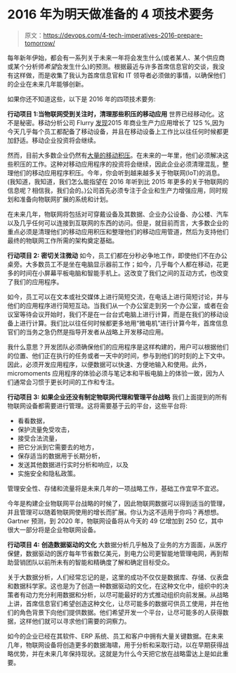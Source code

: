 # 2016 年为明天做准备的 4 项技术要务

> 原文：<https://devops.com/4-tech-imperatives-2016-prepare-tomorrow/>

每年新年伊始，都会有一系列关于未来一年将会发生什么(或者某人、某个供应商或某个分析师*希望*会发生什么)的预测。根据最近与许多首席信息官的交谈，我没有这样做，而是收集了我认为首席信息官和 IT 领导者必须做的事情，以确保他们的企业在未来几年能够创新。

如果你还不知道这些，以下是 2016 年的四项技术要务:

**行动项目 1:当物联网受到关注时，清理那些积压的移动应用** 世界已经移动化。这不是秘密。移动分析公司 Flurry [发现](http://flurrymobile.tumblr.com/post/136677391508/stateofmobile2015)2015 年商业生产力应用增长了 125 %,因为今天几乎每个员工都配备了移动设备，并且在移动设备上工作比以往任何时候都更加舒适。移动企业投资将会继续。

然而，目前大多数企业仍然有[大量的移动积压](https://devops.com/2014/12/16/clearing-app-backlog-clutter/)。在未来的一年里，他们必须解决这些积压的工作。这种对移动应用程序的投资将会继续，因此企业必须清理混乱，整理他们的移动应用程序积压。今年，你会听到越来越多关于物联网(IoT)的消息。(我知道，我知道，我们怎么能指望在 2016 年听到比 2015 年更多的关于物联网的信息呢？相信我，我们会的。)公司首先必须专注于企业和生产力增强应用，同时规划和准备向物联网扩展的系统和计划。

在未来几年，物联网将包括对可穿戴设备及其数据、企业办公设备、办公楼、汽车以及几乎任何可以连接到互联网的东西的访问。但是，就目前而言，大多数企业的重点必须是清理他们的移动应用积压和整理他们的移动应用管道，然后为支持他们最终的物联网工作所需的架构奠定基础。

**行动项目 2:** **密切关注微动** 如今，员工们都在分秒必争地工作，即使他们不在办公桌旁。大多数员工不是坐在电脑显示器前工作；如今，几乎每个人都在移动，花更多的时间在小屏幕平板电脑和智能手机上。这改变了我们之间的互动方式，也改变了我们的应用程序。

如今，员工可以在文本或社交媒体上进行简短交流，在电话上进行简短讨论，并与他们的应用程序进行简短互动。当我们从一个办公室走到另一个办公室，或者在会议室等待会议开始时，我们不是在一台台式电脑上进行计算，而是在我们的移动设备上进行计算。我们比以往任何时候都更多地用“微电机”进行计算今年，首席信息官们的当务之急仍然是指导开发者从战略上开发移动应用。

我什么意思？开发团队必须确保他们的应用程序是这样构建的，用户可以根据他们的位置、他们正在执行的任务或者一天中的时间，参与到他们的时刻的上下文中。因此，必须开发应用程序，以便数据可以快速、方便地输入和使用。此外，micromoments 应用程序的体验必须与笔记本和平板电脑上的体验一致，因为人们通常会习惯于更长时间的工作和专注。

**行动项目 3:** **如果企业还没有制定物联网代理和管理平台战略**
我们上面提到的所有物联网设备都需要进行管理。这将需要基于云的平台，这些平台将:

*   看看数据，
*   保护流量免受攻击，
*   接受合法流量，
*   把它分派到它需要去的地方，
*   保存适当的数据用于长期分析，
*   发送其他数据进行实时分析和响应，以及
*   实施安全和隐私政策。

管理安全性、存储和流量将是未来几年的一项战略工作，基础工作宜早不宜迟。

今年是构建企业物联网平台战略的时候了，因此物联网数据可以得到适当的管理，并且管理可以随着物联网使用的增长而扩展。你认为这不适用于你吗？再想想。Gartner 预测，到 2020 年，物联网设备将从今天的 49 亿增加到 250 亿，其中很大一部分将是企业物联网设备。

**行动项目 4:** **创造数据驱动的文化** 大数据分析几乎触及了业务的方方面面，从医疗保健，数据驱动的医疗每年节省数亿美元，到电力公司更智能地管理电网，再到帮助营销团队以前所未有的智能和精确度了解和确定目标受众。

关于大数据分析，人们经常忘记的是，这里的成功不仅仅是数据库、存储、仪表盘和数据科学家。这也是为了创造一种数据驱动的文化，在这种文化中，组织中的决策者有动力充分利用数据和分析，以尽可能最好的方式推动组织向前发展。从战略上讲，首席信息官们希望创造这种文化，让尽可能多的数据可供员工使用，并在他们的角色背景下向他们提供数据。他们希望开发一个平台，让尽可能多的人获得数据，这样他们就可以寻求他们需要的洞察力。

如今的企业已经在其软件、ERP 系统、员工和客户中拥有大量关键数据。在未来几年，物联网设备将创造更多的数据海啸，用于分析和采取行动，以在早期获得战略优势，并在未来几年保持现状。这就是为什么今天把它放在战略雷达上是如此重要。